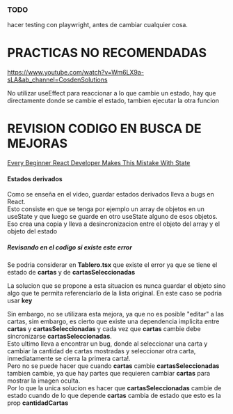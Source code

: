 ### TODO

hacer testing con playwright, antes de cambiar cualquier cosa.

# PRACTICAS NO RECOMENDADAS
https://www.youtube.com/watch?v=Wm6LX9a-sLA&ab_channel=CosdenSolutions

No utilizar useEffect para reaccionar a lo que cambie un estado, hay que directamente donde se cambie el estado, tambien ejecutar la otra funcion



# REVISION CODIGO EN BUSCA DE MEJORAS
[Every Beginner React Developer Makes This Mistake With State](https://www.youtube.com/watch?v=tz0fDABt67g&list=WL&index=103&t=3s&ab_channel=WebDevSimplified)

#### Estados derivados 
Como se enseña en el video, guardar estados derivados lleva a bugs en React.  
Esto consiste en que se tenga por ejemplo un array de objetos en un useState y que luego se guarde en otro useState alguno de esos objetos.  
Eso crea una copia y lleva a desincronizacion entre el objeto del array y el objeto del estado  

##### Revisando en el codigo si existe este error
Se podria considerar en **Tablero.tsx** que existe el error ya que se tiene el estado de **cartas** y de **cartasSeleccionadas**

La solucion que se propone a esta situacion es nunca guardar el objeto sino algo que te permita referenciarlo de la lista original.
En este caso se podria usar **key**

Sin embargo, no se utilizara esta mejora, ya que no es posible "editar" a las cartas, sim embargo, es cierto que existe una dependencia implicita entre **cartas** y **cartasSeleccionadas**
y cada vez que **cartas**  cambie debe sincronizarse **cartasSeleccionadas**.  
Esto ultimo lleva a encontrar un bug, donde al seleccionar una carta y cambiar la cantidad de cartas mostradas y seleccionar otra carta, inmediatamente se cierra la primera carta!.  
Pero no se puede hacer que cuando **cartas** cambie **cartasSeleccionadas** tambien cambie, ya que hay partes que requieren cambiar **cartas** para mostrar la imagen oculta.  
Por lo que la unica solucion es hacer que **cartasSeleccionadas** cambie de estado cuando de lo que depende **cartas** cambia de estado que esto es la prop **cantidadCartas**
